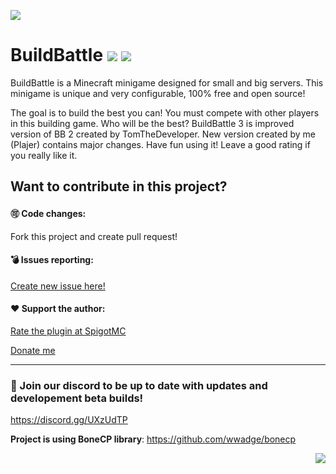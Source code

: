 ![](https://i.imgur.com/dplq0h0.png)
# BuildBattle [![](https://img.shields.io/badge/javadocs-latest-green.svg)](https://plajer-lair.github.io/BuildBattle/) [![](https://img.shields.io/badge/wiki-click-blue.svg)](https://github.com/Plajer/BuildBattle/wiki)
BuildBattle is a Minecraft minigame designed for small and big servers. This minigame is unique and very configurable, 100% free and open source! 

The goal is to build the best you can! You must compete with other players in this building game. Who will be the best?
BuildBattle 3 is improved version of BB 2 created by TomTheDeveloper. New version created by me (Plajer) contains major changes.
Have fun using it! Leave a good rating if you really like it.

## Want to contribute in this project?
#### 🉑 Code changes:
Fork this project and create pull request!

#### 💣 Issues reporting:
[Create new issue here!](https://github.com/Plajer-Lair/BuildBattle/issues/new)

#### ❤️ Support the author:
[Rate the plugin at SpigotMC](https://www.spigotmc.org/resources/44703/rate?rating=5)

[Donate me](https://www.paypal.me/Plajer)

***

### 👾 Join our discord to be up to date with updates and developement beta builds!
https://discord.gg/UXzUdTP

**Project is using BoneCP library**: https://github.com/wwadge/bonecp

<img align="right" src="https://i.imgur.com/Wbu54gv.png">

